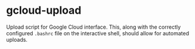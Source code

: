 # gcloud-upload

Upload script for Google Cloud interface. This, along with the correctly configured `.bashrc` file on the interactive shell, should allow for automated uploads.

